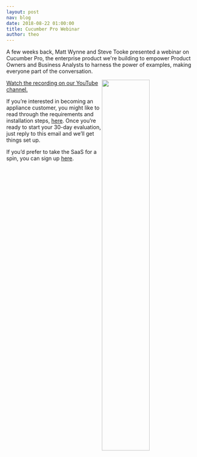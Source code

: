 ```yaml
---
layout: post
nav: blog
date: 2018-08-22 01:00:00
title: Cucumber Pro Webinar
author: theo
---
```


A few weeks back, Matt Wynne and Steve Tooke presented a webinar on Cucumber Pro, the enterprise product we're building to empower Product Owners and Business Analysts to harness the power of examples, making everyone part of the conversation.

<img src="https://cucumber.io/images/blog/cucumberproscreengrab.png" style="float:right; width:50%">


[Watch the recording on our YouTube channel.](https://www.youtube.com/watch?v=wNBadMEeoEY) 

If you’re interested in becoming an appliance customer, you might like to read through the requirements and installation steps, [here](https://app.cucumber.pro/projects/cucumber-pro/documents/branch/master/features/appliance.md). Once you’re ready to start your 30-day evaluation, just reply to this email and we’ll get things set up.

If you’d prefer to take the SaaS for a spin, you can sign up [here](https://app.cucumber.pro/signup).


<!-- Drip -->
<script type="text/javascript">
  var _dcq = _dcq || [];
  var _dcs = _dcs || {}; 
  _dcs.account = '7849462';
  
  (function() {
    var dc = document.createElement('script');
    dc.type = 'text/javascript'; dc.async = true; 
    dc.src = '//tag.getdrip.com/7849462.js';
    var s = document.getElementsByTagName('script')[0];
    s.parentNode.insertBefore(dc, s);
  })();
</script>
